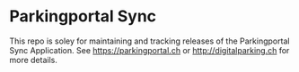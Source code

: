 # Parkingportal Sync
This repo is soley for maintaining and tracking releases of the Parkingportal Sync Application. See https://parkingportal.ch or http://digitalparking.ch for more details.
